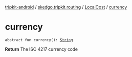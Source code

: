 [tripkit-android](../../index.md) / [skedgo.tripkit.routing](../index.md) / [LocalCost](index.md) / [currency](./currency.md)

# currency

`abstract fun currency(): `[`String`](https://kotlinlang.org/api/latest/jvm/stdlib/kotlin/-string/index.html)

**Return**
The ISO 4217 currency code

